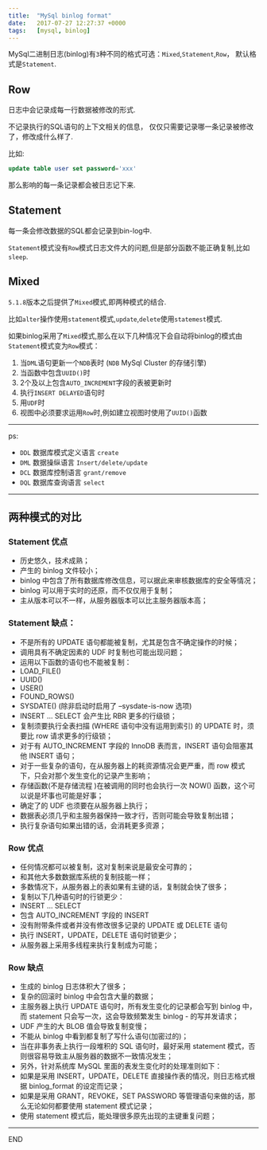 ```yaml
---
title:  "MySql binlog format"
date:   2017-07-27 12:27:37 +0000
tags:   [mysql, binlog]
---
```

MySql二进制日志(binlog)有`3`种不同的格式可选：`Mixed`,`Statement`,`Row`，
默认格式是`Statement`.

## Row
日志中会记录成每一行数据被修改的形式.

不记录执行的SQL语句的上下文相关的信息，
仅仅只需要记录哪一条记录被修改了，修改成什么样了.

比如: 
```sql
update table user set password='xxx'
```

那么影响的每一条记录都会被日志记下来.

## Statement
每一条会修改数据的SQL都会记录到bin-log中.

`Statement`模式没有`Row`模式日志文件大的问题,但是部分函数不能正确复制,比如`sleep`.

## Mixed
`5.1.8`版本之后提供了`Mixed`模式,即两种模式的结合.

比如`alter`操作使用`statement`模式,`update`,`delete`使用`statemest`模式.


如果binlog采用了`Mixed`模式,那么在以下几种情况下会自动将binlog的模式由`Statement`模式变为`Row`模式：
1. 当`DML`语句更新一个`NDB`表时 (`NDB` MySql Cluster 的存储引擎)
2. 当函数中包含`UUID()`时
3. 2个及以上包含`AUTO_INCREMENT`字段的表被更新时
4. 执行`INSERT DELAYED`语句时
5. 用`UDF`时
6. 视图中必须要求运用`Row`时,例如建立视图时使用了`UUID()`函数

---
ps:
- `DDL` 数据库模式定义语言 `create`
- `DML` 数据操纵语言 `Insert/delete/update`
- `DCL` 数据库控制语言 `grant/remove`
- `DQL` 数据库查询语言 `select`

---
## 两种模式的对比
### Statement 优点
- 历史悠久，技术成熟；
- 产生的 binlog 文件较小；
- binlog 中包含了所有数据库修改信息，可以据此来审核数据库的安全等情况；
- binlog 可以用于实时的还原，而不仅仅用于复制；
- 主从版本可以不一样，从服务器版本可以比主服务器版本高；

### Statement 缺点：
- 不是所有的 UPDATE 语句都能被复制，尤其是包含不确定操作的时候；
- 调用具有不确定因素的 UDF 时复制也可能出现问题；
- 运用以下函数的语句也不能被复制：
 - LOAD_FILE()
 - UUID()
 - USER()
 - FOUND_ROWS()
 - SYSDATE() (除非启动时启用了 –sysdate-is-now 选项)
- INSERT … SELECT 会产生比 RBR 更多的行级锁；
- 复制须要执行全表扫描 (WHERE 语句中没有运用到索引) 的 UPDATE 时，须要比 row 请求更多的行级锁；
- 对于有 AUTO_INCREMENT 字段的 InnoDB 表而言，INSERT 语句会阻塞其他 INSERT 语句；
- 对于一些复杂的语句，在从服务器上的耗资源情况会更严重，而 row 模式下，只会对那个发生变化的记录产生影响；
- 存储函数(不是存储流程 )在被调用的同时也会执行一次 NOW() 函数，这个可以说是坏事也可能是好事；
- 确定了的 UDF 也须要在从服务器上执行；
- 数据表必须几乎和主服务器保持一致才行，否则可能会导致复制出错； 
- 执行复杂语句如果出错的话，会消耗更多资源； 

### Row 优点
- 任何情况都可以被复制，这对复制来说是最安全可靠的；
- 和其他大多数数据库系统的复制技能一样；
- 多数情况下，从服务器上的表如果有主键的话，复制就会快了很多；
- 复制以下几种语句时的行锁更少：
 - INSERT … SELECT
 - 包含 AUTO_INCREMENT 字段的 INSERT
 - 没有附带条件或者并没有修改很多记录的 UPDATE 或 DELETE 语句
- 执行 INSERT，UPDATE，DELETE 语句时锁更少；
- 从服务器上采用多线程来执行复制成为可能；

### Row 缺点
- 生成的 binlog 日志体积大了很多；
- 复杂的回滚时 binlog 中会包含大量的数据；
- 主服务器上执行 UPDATE 语句时，所有发生变化的记录都会写到 binlog 中，而 statement 只会写一次，这会导致频繁发生 binlog - 的写并发请求；
- UDF 产生的大 BLOB 值会导致复制变慢；
- 不能从 binlog 中看到都复制了写什么语句(加密过的)；
- 当在非事务表上执行一段堆积的 SQL 语句时，最好采用 statement 模式，否则很容易导致主从服务器的数据不一致情况发生；
- 另外，针对系统库 MySQL 里面的表发生变化时的处理准则如下：
- 如果是采用 INSERT，UPDATE，DELETE 直接操作表的情况，则日志格式根据 binlog_format 的设定而记录；
- 如果是采用 GRANT，REVOKE，SET PASSWORD 等管理语句来做的话，那么无论如何都要使用 statement 模式记录；
- 使用 statement 模式后，能处理很多原先出现的主键重复问题；
---
END
